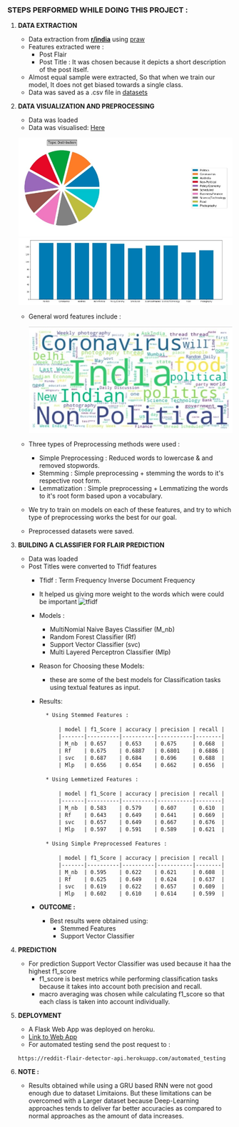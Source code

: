 ### **STEPS PERFORMED WHILE DOING THIS PROJECT :**

1. **DATA EXTRACTION**
    * Data extraction from [**r/india**](https://www.reddit.com/r/india/) using [praw](https://github.com/praw-dev/praw)
    * Features extracted were :
        * Post Flair 
        * Post Title : It was chosen because it depicts a short description of the post itself.
    * Almost equal sample were extracted, So that when we train our model, It does not get biased towards a single class.
    * Data was saved as a .csv file in [datasets](https://github.com/satya29m3/Reddit-Flair-Detector/tree/master/datasets)


2. **DATA VISUALIZATION AND PREPROCESSING**
    * Data was loaded
    * Data was visualised: [Here](https://github.com/satya29m3/Reddit-Flair-Detector/tree/master/Jupyter%20Notebook/Data_visualization.ipynb)

    ![Alt text](images/pie.jpg?raw=true "Title")
    ![Alt text](images/bar.jpg?raw=true "Title")
    * General word features include :

        ![Alt text](images/new_wordcloud.jpg?raw=true "Title")


    


    * Three types of Preprocessing methods were used :
        * Simple Preprocessing : Reduced words to lowercase & and removed stopwords.
        * Stemming : Simple preprocessing + stemming the words to it's respective root form.
        * Lemmatization : Simple preprocessing + Lemmatizing the words to it's root form based upon a vocabulary.
    * We try to train on models on each of these features, and try to which type of preprocessing works the best for our goal.
    * Preprocessed datasets were saved.

3. **BUILDING A CLASSIFIER FOR FLAIR PREDICTION**
    * Data was loaded
    * Post Titles were converted to Tfidf features
        * Tfidf : Term Frequency Inverse Document Frequency
        * It helped us giving more weight to the words which were could be important
        ![tfidf](https://www.tmblast.com/wp-content/uploads/2018/11/TF-IDF-Report-from-Moz.jpg)

        * Models :
            * MultiNomial Naive Bayes Classifier (M_nb)
            * Random Forest Classifier (Rf)
            * Support Vector Classifier (svc)
            * Multi Layered Perceptron Classifier (Mlp)
            
        * Reason for Choosing these Models:
            * these are some of the best models for Classification tasks using textual features as input.

        * Results:

                * Using Stemmed Features :

                    | model | f1_Score | accuracy | precision | recall |
                    |-------|----------|----------|-----------|--------|
                    | M_nb  | 0.657    | 0.653    | 0.675     | 0.668  |
                    | Rf    | 0.675    | 0.6887   | 0.6801    | 0.6886 |
                    | svc   | 0.687    | 0.684    | 0.696     | 0.688  |
                    | Mlp   | 0.656    | 0.654    | 0.662     | 0.656  |

                * Using Lemmetized Features :

                    | model | f1_Score | accuracy | precision | recall |
                    |-------|----------|----------|-----------|--------|
                    | M_nb  | 0.583    | 0.579    | 0.607     | 0.610  |
                    | Rf    | 0.643    | 0.649    | 0.641     | 0.669  |
                    | svc   | 0.657    | 0.649    | 0.667     | 0.676  |
                    | Mlp   | 0.597    | 0.591    | 0.589     | 0.621  |

                * Using Simple Preprocessed Features :

                    | model | f1_Score | accuracy | precision | recall |
                    |-------|----------|----------|-----------|--------|
                    | M_nb  | 0.595    | 0.622    | 0.621     | 0.608  |
                    | Rf    | 0.625    | 0.649    | 0.624     | 0.637  |
                    | svc   | 0.619    | 0.622    | 0.657     | 0.609  |
                    | Mlp   | 0.602    | 0.610    | 0.614     | 0.599  |

        * **OUTCOME :**
            * Best results were obtained using:
                * Stemmed Features
                * Support Vector Classifier
                

4. **PREDICTION**
    * For prediction Support Vector Classifier was used because it haa the highest f1_score
        * f1_score is best metrics while performing classification tasks because it takes into account both precision and recall.
        * macro averaging was chosen while calculating f1_score so that each class is taken into account individually.

5. **DEPLOYMENT**
    * A Flask Web App was deployed on heroku.
    * [Link to Web App](https://reddit-flair-detector-api.herokuapp.com/)
    * For automated testing send the post request to :
    ```
    https://reddit-flair-detector-api.herokuapp.com/automated_testing
    ```
6. **NOTE :**
   * Results obtained while using a GRU based RNN were not good enough due to dataset Limitaions. But these limitations can be overcomed with a Larger dataset because Deep-Learning approaches tends to deliver far better accuracies as compared to normal approaches as the amount of data increases.
